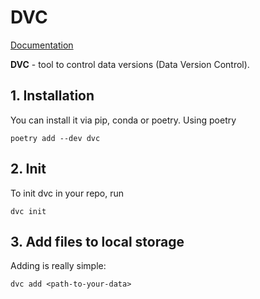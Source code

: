 # DVC

[Documentation](https://dvc.org/doc)

**DVC** - tool to control data versions (Data Version Control).

## 1. Installation

You can install it via pip, conda or poetry. Using poetry

```
poetry add --dev dvc
```

## 2. Init

To init dvc in your repo, run

```
dvc init
```

## 3. Add files to local storage

Adding is really simple:

```
dvc add <path-to-your-data>
```
